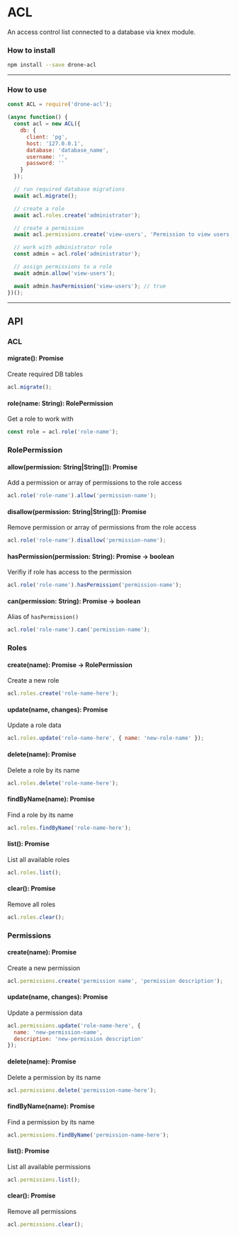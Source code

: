 # ACL

An access control list connected to a database via knex module.

### How to install

```bash
npm install --save drone-acl
```

---

### How to use

```javascript
const ACL = require('drone-acl');

(async function() {
  const acl = new ACL({
    db: {
      client: 'pg',
      host: '127.0.0.1',
      database: 'database_name',
      username: '',
      password: ''
    }
  });

  // run required database migrations
  await acl.migrate();

  // create a role
  await acl.roles.create('administrator');

  // create a permission
  await acl.permissions.create('view-users', 'Permission to view users');

  // work with administrator role
  const admin = acl.role('administrator');

  // assign permissions to a role
  await admin.allow('view-users');

  await admin.hasPermission('view-users'); // true
})();
```

---

## API

### ACL

#### migrate(): Promise

Create required DB tables

```javascript
acl.migrate();
```

#### role(name: String): RolePermission

Get a role to work with

```javascript
const role = acl.role('role-name');
```

### RolePermission

#### allow(permission: String|String[]): Promise

Add a permission or array of permissions to the role access

```javascript
acl.role('role-name').allow('permission-name');
```

#### disallow(permission: String|String[]): Promise

Remove permission or array of permissions from the role access

```javascript
acl.role('role-name').disallow('permission-name');
```

#### hasPermission(permission: String): Promise -> boolean

Verifiy if role has access to the permission

```javascript
acl.role('role-name').hasPermission('permission-name');
```

#### can(permission: String): Promise -> boolean

Alias of `hasPermission()`

```javascript
acl.role('role-name').can('permission-name');
```

### Roles

#### create(name): Promise -> RolePermission

Create a new role

```javascript
acl.roles.create('role-name-here');
```

#### update(name, changes): Promise

Update a role data

```javascript
acl.roles.update('role-name-here', { name: 'new-role-name' });
```

#### delete(name): Promise

Delete a role by its name

```javascript
acl.roles.delete('role-name-here');
```

#### findByName(name): Promise

Find a role by its name

```javascript
acl.roles.findByName('role-name-here');
```

#### list(): Promise

List all available roles

```javascript
acl.roles.list();
```

#### clear(): Promise

Remove all roles

```javascript
acl.roles.clear();
```

### Permissions

#### create(name): Promise

Create a new permission

```javascript
acl.permissions.create('permission name', 'permission description');
```

#### update(name, changes): Promise

Update a permission data

```javascript
acl.permissions.update('role-name-here', {
  name: 'new-permission-name',
  description: 'new-permission description'
});
```

#### delete(name): Promise

Delete a permission by its name

```javascript
acl.permissions.delete('permission-name-here');
```

#### findByName(name): Promise

Find a permission by its name

```javascript
acl.permissions.findByName('permission-name-here');
```

#### list(): Promise

List all available permissions

```javascript
acl.permissions.list();
```

#### clear(): Promise

Remove all permissions

```javascript
acl.permissions.clear();
```

